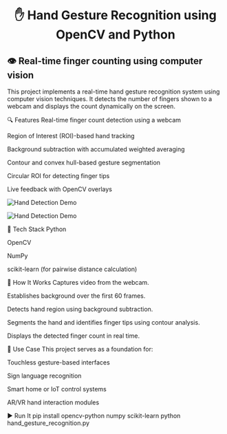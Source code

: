 <h1 align="center">✋ Hand Gesture Recognition using OpenCV and Python</h1>

## 👁️ Real-time finger counting using computer vision

This project implements a real-time hand gesture recognition system using computer vision techniques. It detects the number of fingers shown to a webcam and displays the count dynamically on the screen.

🔍 Features
Real-time finger count detection using a webcam

Region of Interest (ROI)-based hand tracking

Background subtraction with accumulated weighted averaging

Contour and convex hull-based gesture segmentation

Circular ROI for detecting finger tips

Live feedback with OpenCV overlays

![Hand Detection Demo](Demo1.png)

![Hand Detection Demo](Demo2.png)


🧠 Tech Stack
Python

OpenCV

NumPy

scikit-learn (for pairwise distance calculation)

🚀 How It Works
Captures video from the webcam.

Establishes background over the first 60 frames.

Detects hand region using background subtraction.

Segments the hand and identifies finger tips using contour analysis.

Displays the detected finger count in real time.

🎯 Use Case
This project serves as a foundation for:

Touchless gesture-based interfaces

Sign language recognition

Smart home or IoT control systems

AR/VR hand interaction modules



▶️ Run It
pip install opencv-python numpy scikit-learn
python hand_gesture_recognition.py




